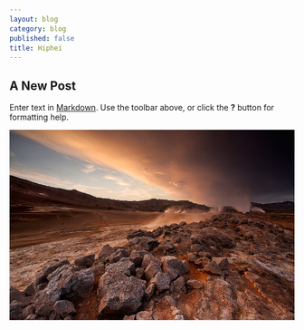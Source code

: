 ```yaml
---
layout: blog
category: blog
published: false
title: Hiphei
---
```


## A New Post

Enter text in [Markdown](http://daringfireball.net/projects/markdown/). Use the toolbar above, or click the **?** button for formatting help.


![10277163144_d77aca5041_c.jpg](/media/10277163144_d77aca5041_c.jpg)

